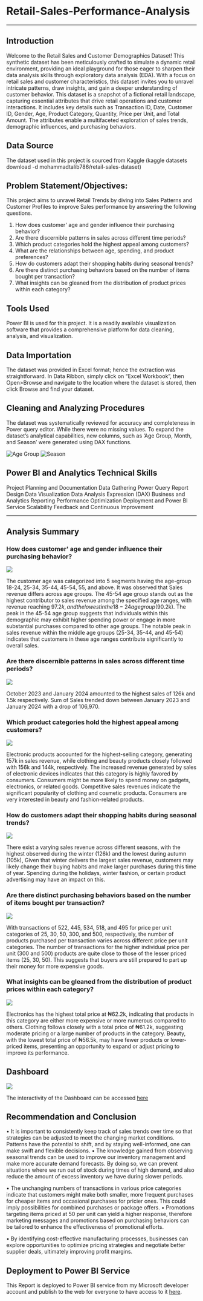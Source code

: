 # Retail-Sales-Performance-Analysis
---
## Introduction
Welcome to the Retail Sales and Customer Demographics Dataset! This synthetic dataset has been meticulously crafted to simulate a dynamic retail environment, providing an ideal playground for those eager to sharpen their data analysis skills through exploratory data analysis (EDA). With a focus on retail sales and customer characteristics, this dataset invites you to unravel intricate patterns, draw insights, and gain a deeper understanding of customer behavior.
This dataset is a snapshot of a fictional retail landscape, capturing essential attributes that drive retail operations and customer interactions. It includes key details such as Transaction ID, Date, Customer ID, Gender, Age, Product Category, Quantity, Price per Unit, and Total Amount. The attributes enable a multifaceted exploration of sales trends, demographic influences, and purchasing behaviors.

## Data Source
The dataset used in this project is sourced from Kaggle (kaggle datasets download -d mohammadtalib786/retail-sales-dataset)

## Problem Statement/Objectives: 
This project aims to unravel Retail Trends by diving into Sales Patterns and Customer Profiles to improve Sales performance by answering the following questions.
1.  How does customer' age and gender influence their purchasing behavior?
2.  Are there discernible patterns in sales across different time periods?
3.  Which product categories hold the highest appeal among customers?
4.  What are the relationships between age, spending, and product preferences?
5.  How do customers adapt their shopping habits during seasonal trends?
6.  Are there distinct purchasing behaviors based on the number of items bought per transaction?
7.  What insights can be gleaned from the distribution of product prices within each category?

## Tools Used
Power BI is used for this project. It is a readily available visualization software that provides a comprehensive platform for data cleaning, analysis, and visualization.

## Data Importation
The dataset was provided in Excel format; hence the extraction was straightforward. In Data Ribbon, simply click on “Excel Workbook”, then Open>Browse and navigate to the location where the dataset is stored, then click Browse and find your dataset.

## Cleaning and Analyzing Procedures
The dataset was systematically reviewed for accuracy and completeness in Power query editor. While there were no missing values. To expand the dataset’s analytical capabilities, new columns, such as ‘Age Group, Month, and Season’ were generated using DAX functions.

![Age Group](https://github.com/Pareto01/Retail-Sales-Performance-Analysis/blob/main/Dax%201.PNG)
![Season](https://github.com/Pareto01/Retail-Sales-Performance-Analysis/blob/main/Dax%202.PNG)

## Power BI and Analytics Technical Skills
Project Planning and Documentation
Data Gathering
Power Query
Report Design
Data Visualization
Data Analysis Expression (DAX)
Business and Analytics Reporting
Performance Optimization
Deployment and Power BI Service
Scalability
Feedback and Continuous Improvement

---

## Analysis Summary
### How does customer' age and gender influence their purchasing behavior?
![](https://github.com/Pareto01/Retail-Sales-Performance-Analysis/blob/main/Retail%201.PNG)

The customer age was categorized into 5 segments having the age-group 18-24, 25-34, 35-44, 45-54, 55, and above. It was observed that Sales revenue differs across age groups. The 45-54 age group stands out as the highest contributor to sales revenue among the specified age ranges, with revenue reaching $97.2k, and the lowest in the 18-24 age group ($90.2k).
The peak in the 45-54 age group suggests that individuals within this demographic may exhibit higher spending power or engage in more substantial purchases compared to other age groups.
The notable peak in sales revenue within the middle age groups (25-34, 35-44, and 45-54) indicates that customers in these age ranges contribute significantly to overall sales.

### Are there discernible patterns in sales across different time periods? 
![](https://github.com/Pareto01/Retail-Sales-Performance-Analysis/blob/main/Retail%202.PNG)

October 2023 and January 2024 amounted to the highest sales of 126k and 1.5k respectively.
Sum of Sales trended down between January 2023 and January 2024 with a drop of 106,970.

### Which product categories hold the highest appeal among customers?
![](https://github.com/Pareto01/Retail-Sales-Performance-Analysis/blob/main/Retail%203.PNG)

Electronic products accounted for the highest-selling category, generating 157k in sales revenue, while clothing and beauty products closely followed with 156k and 144k, respectively.
The increased revenue generated by sales of electronic devices indicates that this category is highly favored by consumers. Consumers might be more likely to spend money on gadgets, electronics, or related goods. 
Competitive sales revenues indicate the significant popularity of clothing and cosmetic products. Consumers are very interested in beauty and fashion-related products.

### How do customers adapt their shopping habits during seasonal trends?
![](https://github.com/Pareto01/Retail-Sales-Performance-Analysis/blob/main/Retail%204.PNG)

There exist a varying sales revenue across different seasons, with the highest observed during the winter (126k) and the lowest during autumn (105k),
Given that winter delivers the largest sales revenue, customers may likely change their buying habits and make larger purchases during this time of year. Spending during the holidays, winter fashion, or certain product advertising may have an impact on this.

### Are there distinct purchasing behaviors based on the number of items bought per transaction?
![](https://github.com/Pareto01/Retail-Sales-Performance-Analysis/blob/main/Retail%206.PNG)

With transactions of 522, 445, 534, 518, and 495 for price per unit categories of 25, 30, 50, 300, and 500, respectively, the number of products purchased per transaction varies across different price per unit categories. 
The number of transactions for the higher individual price per unit (300 and 500) products are quite close to those of the lesser priced items (25, 30, 50). This suggests that buyers are still prepared to part up their money for more expensive goods.

### What insights can be gleaned from the distribution of product prices within each category?
![](https://github.com/Pareto01/Retail-Sales-Performance-Analysis/blob/main/Retail%207.PNG)

Electronics has the highest total price at ₦62.2k, indicating that products in this category are either more expensive or more numerous compared to others. Clothing follows closely with a total price of ₦61.2k, suggesting moderate pricing or a large number of products in the category. Beauty, with the lowest total price of ₦56.5k, may have fewer products or lower-priced items, presenting an opportunity to expand or adjust pricing to improve its performance.

## Dashboard
![](https://github.com/Pareto01/Retail-Sales-Performance-Analysis/blob/main/Retail%205.PNG)

The interactivity of the Dashboard can be accessed [here](https://app.powerbi.com/groups/me/reports/44bee1d0-d17b-424c-8f38-fb15b7f2909e/ReportSection?bookmarkGuid=4681cfb9-ca25-456e-a35d-9bde9a8a0dba&bookmarkUsage=1&ctid=075328d9-198a-4299-9deb-7bea9fb39c97&portalSessionId=a0121f60-1bbf-4cf3-af48-81f0acf7689c&fromEntryPoint=export)

## Recommendation and Conclusion
•	It is important to consistently keep track of sales trends over time so that strategies can be adjusted to meet the changing market conditions. Patterns have the potential to shift, and by staying well-informed, one can make swift and flexible decisions.
•	The knowledge gained from observing seasonal trends can be used to improve our inventory management and make more accurate demand forecasts. By doing so, we can prevent situations where we run out of stock during times of high demand, and also reduce the amount of excess inventory we have during slower periods.

•	The unchanging numbers of transactions in various price categories indicate that customers might make both smaller, more frequent purchases for cheaper items and occasional purchases for pricier ones. This could imply possibilities for combined purchases or package offers.
•	Promotions targeting items priced at 50 per unit can yield a higher response, therefore marketing messages and promotions based on purchasing behaviors can be tailored to enhance the effectiveness of promotional efforts.

•	By identifying cost-effective manufacturing processes, businesses can explore opportunities to optimize pricing strategies and negotiate better supplier deals, ultimately improving profit margins.

## Deployment to Power BI Service
This Report is deployed to Power BI service from my Microsoft developer account and publish to the web for everyone to have access to it [here](https://app.powerbi.com/groups/me/reports/44bee1d0-d17b-424c-8f38-fb15b7f2909e/ReportSection?bookmarkGuid=4681cfb9-ca25-456e-a35d-9bde9a8a0dba&bookmarkUsage=1&ctid=075328d9-198a-4299-9deb-7bea9fb39c97&portalSessionId=a0121f60-1bbf-4cf3-af48-81f0acf7689c&fromEntryPoint=export).








